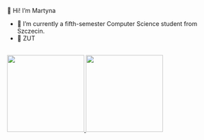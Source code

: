 👋 Hi! I’m Martyna
- 💜 I’m currently a fifth-semester Computer Science student from Szczecin.
- 🧩 ZUT
<br/>
<a href="https://github.com/mkowieska">
  <img height="180em" src="https://github-readme-stats.vercel.app/api?username=mkowieska&theme=react&show_icons=true" />
  <img height="180em" src="https://github-readme-stats.vercel.app/api/top-langs/?username=mkowieska&theme=react&layout=compact" />
</a>
<br/>
